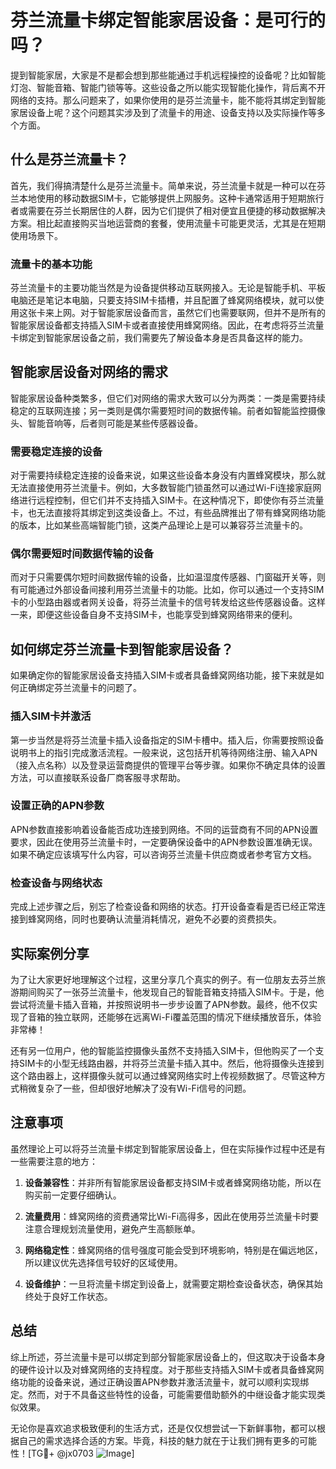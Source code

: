# 芬兰流量卡绑定智能家居设备：是可行的吗？

提到智能家居，大家是不是都会想到那些能通过手机远程操控的设备呢？比如智能灯泡、智能音箱、智能门锁等等。这些设备之所以能实现智能化操作，背后离不开网络的支持。那么问题来了，如果你使用的是芬兰流量卡，能不能将其绑定到智能家居设备上呢？这个问题其实涉及到了流量卡的用途、设备支持以及实际操作等多个方面。

## 什么是芬兰流量卡？

首先，我们得搞清楚什么是芬兰流量卡。简单来说，芬兰流量卡就是一种可以在芬兰本地使用的移动数据SIM卡，它能够提供上网服务。这种卡通常适用于短期旅行者或需要在芬兰长期居住的人群，因为它们提供了相对便宜且便捷的移动数据解决方案。相比起直接购买当地运营商的套餐，使用流量卡可能更灵活，尤其是在短期使用场景下。

### 流量卡的基本功能

芬兰流量卡的主要功能当然是为设备提供移动互联网接入。无论是智能手机、平板电脑还是笔记本电脑，只要支持SIM卡插槽，并且配置了蜂窝网络模块，就可以使用这张卡来上网。对于智能家居设备而言，虽然它们也需要联网，但并不是所有的智能家居设备都支持插入SIM卡或者直接使用蜂窝网络。因此，在考虑将芬兰流量卡绑定到智能家居设备之前，我们需要先了解设备本身是否具备这样的能力。

## 智能家居设备对网络的需求

智能家居设备种类繁多，但它们对网络的需求大致可以分为两类：一类是需要持续稳定的互联网连接；另一类则是偶尔需要短时间的数据传输。前者如智能监控摄像头、智能音响等，后者则可能是某些传感器设备。

### 需要稳定连接的设备

对于需要持续稳定连接的设备来说，如果这些设备本身没有内置蜂窝模块，那么就无法直接使用芬兰流量卡。例如，大多数智能门锁虽然可以通过Wi-Fi连接家庭网络进行远程控制，但它们并不支持插入SIM卡。在这种情况下，即使你有芬兰流量卡，也无法直接将其绑定到这类设备上。不过，有些品牌推出了带有蜂窝网络功能的版本，比如某些高端智能门锁，这类产品理论上是可以兼容芬兰流量卡的。

### 偶尔需要短时间数据传输的设备

而对于只需要偶尔短时间数据传输的设备，比如温湿度传感器、门窗磁开关等，则有可能通过外部设备间接利用芬兰流量卡的功能。比如，你可以通过一个支持SIM卡的小型路由器或者网关设备，将芬兰流量卡的信号转发给这些传感器设备。这样一来，即便这些设备自身不支持SIM卡，也能享受到蜂窝网络带来的便利。

## 如何绑定芬兰流量卡到智能家居设备？

如果确定你的智能家居设备支持插入SIM卡或者具备蜂窝网络功能，接下来就是如何正确绑定芬兰流量卡的问题了。

### 插入SIM卡并激活

第一步当然是将芬兰流量卡插入设备指定的SIM卡槽中。插入后，你需要按照设备说明书上的指引完成激活流程。一般来说，这包括开机等待网络注册、输入APN（接入点名称）以及登录运营商提供的管理平台等步骤。如果你不确定具体的设置方法，可以直接联系设备厂商客服寻求帮助。

### 设置正确的APN参数

APN参数直接影响着设备能否成功连接到网络。不同的运营商有不同的APN设置要求，因此在使用芬兰流量卡时，一定要确保设备中的APN参数设置准确无误。如果不确定应该填写什么内容，可以咨询芬兰流量卡供应商或者参考官方文档。

### 检查设备与网络状态

完成上述步骤之后，别忘了检查设备和网络的状态。打开设备查看是否已经正常连接到蜂窝网络，同时也要确认流量消耗情况，避免不必要的资费损失。

## 实际案例分享

为了让大家更好地理解这个过程，这里分享几个真实的例子。有一位朋友去芬兰旅游期间购买了一张芬兰流量卡，他发现自己的智能音箱支持插入SIM卡。于是，他尝试将流量卡插入音箱，并按照说明书一步步设置了APN参数。最终，他不仅实现了音箱的独立联网，还能够在远离Wi-Fi覆盖范围的情况下继续播放音乐，体验非常棒！

还有另一位用户，他的智能监控摄像头虽然不支持插入SIM卡，但他购买了一个支持SIM卡的小型无线路由器，并将芬兰流量卡插入其中。然后，他将摄像头连接到这个路由器上，这样摄像头就可以通过蜂窝网络实时上传视频数据了。尽管这种方式稍微复杂了一些，但却很好地解决了没有Wi-Fi信号的问题。

## 注意事项

虽然理论上可以将芬兰流量卡绑定到智能家居设备上，但在实际操作过程中还是有一些需要注意的地方：

1. **设备兼容性**：并非所有智能家居设备都支持SIM卡或者蜂窝网络功能，所以在购买前一定要仔细确认。
   
2. **流量费用**：蜂窝网络的资费通常比Wi-Fi高得多，因此在使用芬兰流量卡时要注意合理规划流量使用，避免产生高额账单。

3. **网络稳定性**：蜂窝网络的信号强度可能会受到环境影响，特别是在偏远地区，所以建议优先选择信号较好的区域使用。

4. **设备维护**：一旦将流量卡绑定到设备上，就需要定期检查设备状态，确保其始终处于良好工作状态。

## 总结

综上所述，芬兰流量卡是可以绑定到部分智能家居设备上的，但这取决于设备本身的硬件设计以及对蜂窝网络的支持程度。对于那些支持插入SIM卡或者具备蜂窝网络功能的设备来说，通过正确设置APN参数并激活流量卡，就可以顺利实现绑定。然而，对于不具备这些特性的设备，可能需要借助额外的中继设备才能实现类似效果。

无论你是喜欢追求极致便利的生活方式，还是仅仅想尝试一下新鲜事物，都可以根据自己的需求选择合适的方案。毕竟，科技的魅力就在于让我们拥有更多的可能性！[TG💪+ @jx0703 ![Image](https://github.com/user-attachments/assets/dbca1d08-cadb-493c-b0ec-ad6f7a83f270)]